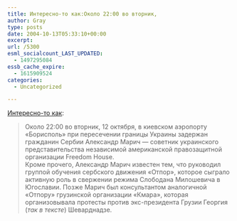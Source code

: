 ```yaml
---
title: Интересно-то как:Около 22:00 во вторник,
author: Gray
type: posts
date: 2004-10-13T05:33:10+00:00
excerpt:
url: /5300
esml_socialcount_LAST_UPDATED:
  - 1497295084
essb_cache_expire:
  - 1615909524
categories:
  - Uncategorized

---
```








<a href="http://www.korrespondent.net/main/104140" target="_blank">Интересно-то как</a>:

> Около 22:00 во вторник, 12 октября, в киевском аэропорту &#171;Борисполь&#187; при пересечении границы Украины задержан гражданин Сербии Александр Марич &#8212; советник украинского представительства независимой американской правозащитной организации Freedom House.  
> Кроме прочего, Александр Марич известен тем, что руководил группой обучения сербского движения &#171;Отпор&#187;, которое сыграло активную роль в свержении режима Слободана Милошевича в Югославии. Позже Марич был консультантом аналогичной &#171;Отпору&#187; грузинской организации &#171;Кмара&#187;, которая организовывала протесты против экс-президента Грузии Георгия (_так в тексте_) Шеварднадзе.